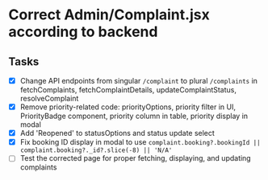 # Correct Admin/Complaint.jsx according to backend

## Tasks
- [x] Change API endpoints from singular `/complaint` to plural `/complaints` in fetchComplaints, fetchComplaintDetails, updateComplaintStatus, resolveComplaint
- [x] Remove priority-related code: priorityOptions, priority filter in UI, PriorityBadge component, priority column in table, priority display in modal
- [x] Add 'Reopened' to statusOptions and status update select
- [x] Fix booking ID display in modal to use `complaint.booking?.bookingId || complaint.booking?._id?.slice(-8) || 'N/A'`
- [ ] Test the corrected page for proper fetching, displaying, and updating complaints
